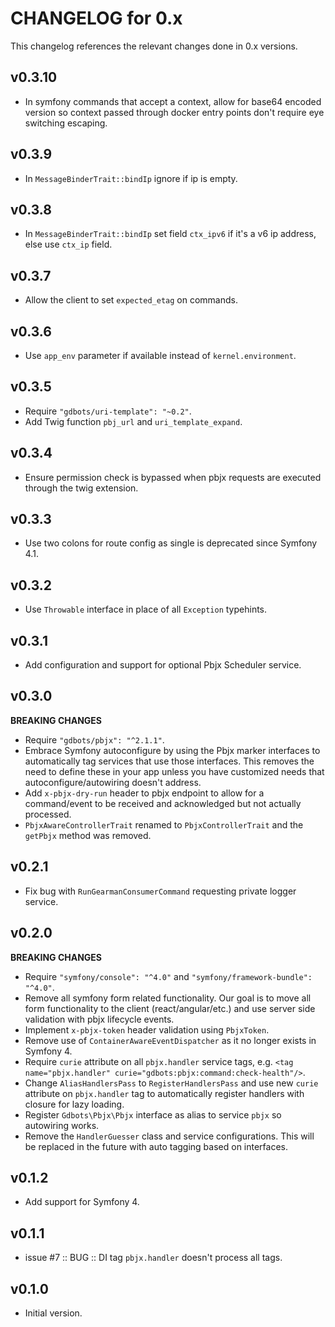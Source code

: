 # CHANGELOG for 0.x
This changelog references the relevant changes done in 0.x versions.


## v0.3.10
* In symfony commands that accept a context, allow for base64 encoded version so context passed through docker entry points don't require eye switching escaping.


## v0.3.9
* In `MessageBinderTrait::bindIp` ignore if ip is empty.


## v0.3.8
* In `MessageBinderTrait::bindIp` set field `ctx_ipv6` if it's a v6 ip address, else use `ctx_ip` field.


## v0.3.7
* Allow the client to set `expected_etag` on commands.


## v0.3.6
* Use `app_env` parameter if available instead of `kernel.environment`.


## v0.3.5
* Require `"gdbots/uri-template": "~0.2"`.
* Add Twig function `pbj_url` and `uri_template_expand`.


## v0.3.4
* Ensure permission check is bypassed when pbjx requests are executed through the twig extension.


## v0.3.3
* Use two colons for route config as single is deprecated since Symfony 4.1.


## v0.3.2
* Use `Throwable` interface in place of all `Exception` typehints.


## v0.3.1
* Add configuration and support for optional Pbjx Scheduler service.


## v0.3.0
__BREAKING CHANGES__

* Require `"gdbots/pbjx": "^2.1.1"`.
* Embrace Symfony autoconfigure by using the Pbjx marker interfaces to automatically tag
  services that use those interfaces.  This removes the need to define these in your app
  unless you have customized needs that autoconfigure/autowiring doesn't address.
* Add `x-pbjx-dry-run` header to pbjx endpoint to allow for a command/event to be received
  and acknowledged but not actually processed.
* `PbjxAwareControllerTrait` renamed to `PbjxControllerTrait` and the `getPbjx` method was removed.


## v0.2.1
* Fix bug with `RunGearmanConsumerCommand` requesting private logger service.


## v0.2.0
__BREAKING CHANGES__

* Require `"symfony/console": "^4.0"` and `"symfony/framework-bundle": "^4.0"`.
* Remove all symfony form related functionality.  Our goal is to move all 
  form functionality to the client (react/angular/etc.) and use server side 
  validation with pbjx lifecycle events.
* Implement `x-pbjx-token` header validation using `PbjxToken`.
* Remove use of `ContainerAwareEventDispatcher` as it no longer exists in Symfony 4.
* Require `curie` attribute on all `pbjx.handler` service tags, e.g. `<tag name="pbjx.handler" curie="gdbots:pbjx:command:check-health"/>`.
* Change `AliasHandlersPass` to `RegisterHandlersPass` and use new `curie` attribute on `pbjx.handler`
  tag to automatically register handlers with closure for lazy loading.
* Register `Gdbots\Pbjx\Pbjx` interface as alias to service `pbjx` so autowiring works.
* Remove the `HandlerGuesser` class and service configurations.  This will be replaced
  in the future with auto tagging based on interfaces.


## v0.1.2
* Add support for Symfony 4.


## v0.1.1
* issue #7 :: BUG :: DI tag `pbjx.handler` doesn't process all tags.


## v0.1.0
* Initial version.
